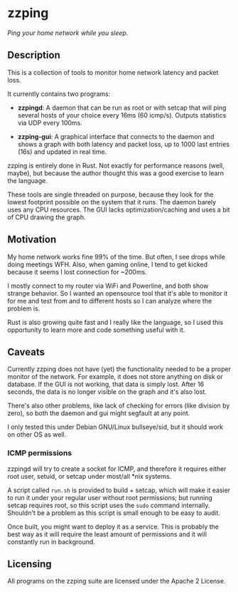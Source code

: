 # zzping

*Ping your home network while you sleep.*

## Description

This is a collection of tools to monitor home network latency and packet loss.

It currently contains two programs:

*   **zzpingd**: A daemon that can be run as root or with setcap that will ping
    several hosts of your choice every 16ms (60 icmp/s). Outputs statistics via
    UDP every 100ms.

*   **zzping-gui**: A graphical interface that connects to the daemon and shows
    a graph with both latency and packet loss, up to 1000 last entries (16s) and
    updated in real time.

zzping is entirely done in Rust. Not exactly for performance reasons (well,
maybe), but because the author thought this was a good exercise to learn the
language.

These tools are single threaded on purpose, because they look for the lowest
footprint possible on the system that it runs. The daemon barely uses any CPU
resources. The GUI lacks optimization/caching and uses a bit of CPU drawing the
graph.

## Motivation

My home network works fine 99% of the time. But often, I see drops while doing
meetings WFH. Also, when gaming online, I tend to get kicked because it seems I
lost connection for ~200ms.

I mostly connect to my router via WiFi and Powerline, and both show strange
behavior. So I wanted an opensource tool that it's able to monitor it for me and
test from and to different hosts so I can analyze where the problem is.

Rust is also growing quite fast and I really like the language, so I used this
opportunity to learn more and code something useful with it.

## Caveats

Currently zzping does not have (yet) the functionality needed to be a proper
monitor of the network. For example, it does not store anything on disk or
database. If the GUI is not working, that data is simply lost. After 16 seconds,
the data is no longer visible on the graph and it's also lost.

There's also other problems, like lack of checking for errors (like division by
zero), so both the daemon and gui might segfault at any point.

I only tested this under Debian GNU/Linux bullseye/sid, but it should work on
other OS as well.

### ICMP permissions

zzpingd will try to create a socket for ICMP, and therefore it requires either
root user, setuid, or setcap under most/all *nix systems.

A script called `run.sh` is provided to build + setcap, which will make it
easier to run it under your regular user without root permissions; but running
setcap requires root, so this script uses the `sudo` command internally.
Shouldn't be a problem as this script is small enough to be easy to audit.

Once built, you might want to deploy it as a service. This is probably the best
way as it will require the least amount of permissions and it will constantly
run in background.

## Licensing

All programs on the zzping suite are licensed under the Apache 2 License.
